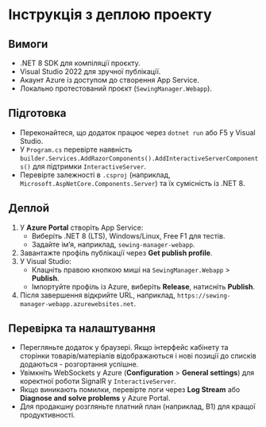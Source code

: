 # Інструкція з деплою проекту

## Вимоги
- .NET 8 SDK для компіляції проєкту.
- Visual Studio 2022 для зручної публікації.
- Акаунт Azure із доступом до створення App Service.
- Локально протестований проєкт (`SewingManager.Webapp`).

## Підготовка
- Переконайтеся, що додаток працює через `dotnet run` або F5 у Visual Studio.
- У `Program.cs` перевірте наявність `builder.Services.AddRazorComponents().AddInteractiveServerComponents()` для підтримки `InteractiveServer`.
- Перевірте залежності в `.csproj` (наприклад, `Microsoft.AspNetCore.Components.Server`) та їх сумісність із .NET 8.

## Деплой
1. У **Azure Portal** створіть App Service:
   - Виберіть .NET 8 (LTS), Windows/Linux, Free F1 для тестів.
   - Задайте ім’я, наприклад, `sewing-manager-webapp`.
2. Завантажте профіль публікації через **Get publish profile**.
3. У Visual Studio:
   - Клацніть правою кнопкою миші на `SewingManager.Webapp` > **Publish**.
   - Імпортуйте профіль із Azure, виберіть **Release**, натисніть **Publish**.
4. Після завершення відкрийте URL, наприклад, `https://sewing-manager-webapp.azurewebsites.net`.

## Перевірка та налаштування
- Перегляньте додаток у браузері. Якщо інтерфейс кабінету та сторінки товарів/матеріалів відображаються і нові позиції до списків додаються - розгортання успішне.
- Увімкніть WebSockets у Azure (**Configuration** > **General settings**) для коректної роботи SignalR у `InteractiveServer`.
- Якщо виникають помилки, перевірте логи через **Log Stream** або **Diagnose and solve problems** у Azure Portal.
- Для продакшну розгляньте платний план (наприклад, B1) для кращої продуктивності.
